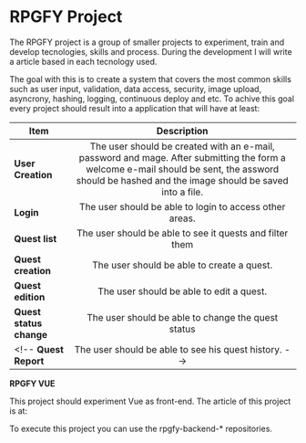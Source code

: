 # RPGFY Project

The RPGFY project is a group of smaller projects to experiment, train and develop tecnologies, skills and process.
During the development I will write a article based in each tecnology used.

The goal with this is to create a system that covers the most common skills such as user input, validation, data access, security, image upload, asyncrony, hashing, logging, continuous deploy and etc.
To achive this goal every project should result into a application that will have at least:

 Item | Description 
 -----| :------------: 
**User Creation**| The user should be created with an e-mail, password and mage. After submitting the form a welcome e-mail should be sent, the assword should be hashed and the image should be saved into a file. 
**Login** | The user should be able to login to access other areas. 
 **Quest list** | The user should be able to see it quests and filter them 
 **Quest creation** | The user should be able to create a quest.
 **Quest edition** | The user should be able to edit a quest.
 **Quest status change** | The user should be able to change the quest status
 <!-- **Quest Report** | The user should be able to see his quest history.  -->

__RPGFY VUE__

This project should experiment Vue as front-end.
The article of this project is at: 

To execute this project you can use the rpgfy-backend-* repositories.


